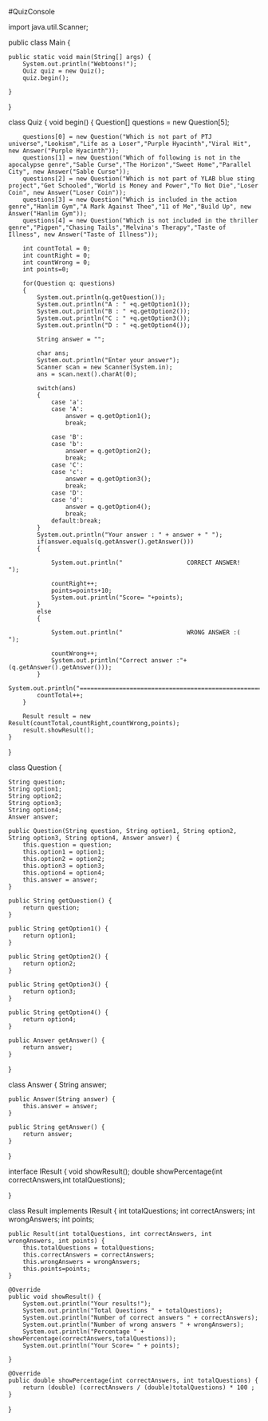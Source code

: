 #QuizConsole

import java.util.Scanner;

public class Main {

    public static void main(String[] args) {
        System.out.println("Webtoons!");
        Quiz quiz = new Quiz();
        quiz.begin();

    }
}

class Quiz
{
    void begin()
    {
        Question[] questions = new Question[5];

        questions[0] = new Question("Which is not part of PTJ universe","Lookism","Life as a Loser","Purple Hyacinth","Viral Hit", new Answer("Purple Hyacinth"));
        questions[1] = new Question("Which of following is not in the apocalypse genre","Sable Curse","The Horizon","Sweet Home","Parallel City", new Answer("Sable Curse"));
        questions[2] = new Question("Which is not part of YLAB blue sting project","Get Schooled","World is Money and Power","To Not Die","Loser Coin", new Answer("Loser Coin"));
        questions[3] = new Question("Which is included in the action genre","Hanlim Gym","A Mark Against Thee","11 of Me","Build Up", new Answer("Hanlim Gym"));
        questions[4] = new Question("Which is not included in the thriller genre","Pigpen","Chasing Tails","Melvina's Therapy","Taste of Illness", new Answer("Taste of Illness"));

        int countTotal = 0;
        int countRight = 0;
        int countWrong = 0;
        int points=0;

        for(Question q: questions)
        {
            System.out.println(q.getQuestion());
            System.out.println("A : " +q.getOption1());
            System.out.println("B : " +q.getOption2());
            System.out.println("C : " +q.getOption3());
            System.out.println("D : " +q.getOption4());

            String answer = "";

            char ans;
            System.out.println("Enter your answer");
            Scanner scan = new Scanner(System.in);
            ans = scan.next().charAt(0);

            switch(ans)
            {
                case 'a':    
                case 'A':
                    answer = q.getOption1();
                    break;
                    
                case 'B':
                case 'b':
                    answer = q.getOption2();
                    break;
                case 'C':
                case 'c':
                    answer = q.getOption3();
                    break;
                case 'D':
                case 'd':
                    answer = q.getOption4();
                    break;
                default:break;
            }
            System.out.println("Your answer : " + answer + " ");
            if(answer.equals(q.getAnswer().getAnswer()))
            {
                
                System.out.println("                  CORRECT ANSWER!                     ");
                
                countRight++;
                points=points+10;
                System.out.println("Score= "+points);
            }
            else
            {
                
                System.out.println("                  WRONG ANSWER :(                     ");
                
                countWrong++;
                System.out.println("Correct answer :"+ (q.getAnswer().getAnswer()));
            }
            System.out.println("============================================================================================");
            countTotal++;
        }

        Result result = new Result(countTotal,countRight,countWrong,points);
        result.showResult();
    }
}

class Question
{

    String question;
    String option1;
    String option2;
    String option3;
    String option4;
    Answer answer;

    public Question(String question, String option1, String option2, String option3, String option4, Answer answer) {
        this.question = question;
        this.option1 = option1;
        this.option2 = option2;
        this.option3 = option3;
        this.option4 = option4;
        this.answer = answer;
    }

    public String getQuestion() {
        return question;
    }

    public String getOption1() {
        return option1;
    }

    public String getOption2() {
        return option2;
    }

    public String getOption3() {
        return option3;
    }

    public String getOption4() {
        return option4;
    }

    public Answer getAnswer() {
        return answer;
    }
}

class Answer
{
    String answer;

    public Answer(String answer) {
        this.answer = answer;
    }

    public String getAnswer() {
        return answer;
    }
}

interface IResult
{
    void showResult();
    double showPercentage(int correctAnswers,int totalQuestions);
    
}

class Result implements IResult
{
    int totalQuestions;
    int correctAnswers;
    int wrongAnswers;
    int points;

    public Result(int totalQuestions, int correctAnswers, int wrongAnswers, int points) {
        this.totalQuestions = totalQuestions;
        this.correctAnswers = correctAnswers;
        this.wrongAnswers = wrongAnswers;
        this.points=points;
    }

    @Override
    public void showResult() {
        System.out.println("Your results!");
        System.out.println("Total Questions " + totalQuestions);
        System.out.println("Number of correct answers " + correctAnswers);
        System.out.println("Number of wrong answers " + wrongAnswers);
        System.out.println("Percentage " + showPercentage(correctAnswers,totalQuestions));
        System.out.println("Your Score= " + points);

    }

    @Override
    public double showPercentage(int correctAnswers, int totalQuestions) {
        return (double) (correctAnswers / (double)totalQuestions) * 100 ;
    }

    
}
